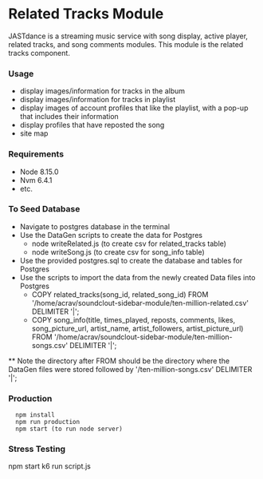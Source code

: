 # Related Tracks Module

JASTdance is a streaming music service with song display, active player, related tracks, and song comments modules.
This module is the related tracks component.

### Usage

 - display images/information for tracks in the album
 - display images/information for tracks in playlist
 - display images of account profiles that like the playlist, with a pop-up that includes their information
 - display profiles that have reposted the song
 - site map

### Requirements

 - Node 8.15.0
 - Nvm 6.4.1
 - etc.

### To Seed Database
  - Navigate to postgres database in the terminal
  - Use the DataGen scripts to create the data for Postgres
       - node writeRelated.js (to create csv for related_tracks table)
       - node writeSong.js (to create csv for song_info table)
  - Use the provided postgres.sql to create the database and tables for Postgres
  - Use the scripts to import the data from the newly created Data files into Postgres
       - COPY related_tracks(song_id, related_song_id) FROM '/home/acrav/soundclout-sidebar-module/ten-million-related.csv' DELIMITER '|';
       - COPY song_info(title, times_played, reposts, comments, likes, song_picture_url, artist_name, artist_followers, artist_picture_url) FROM '/home/acrav/soundclout-sidebar-module/ten-million-songs.csv' DELIMITER '|';

  ** Note the directory after FROM should be the directory where the DataGen files were stored followed by '/ten-million-songs.csv' DELIMITER '|';

### Production
```
  npm install
  npm run production
  npm start (to run node server)
```

### Stress Testing

  npm start
  k6 run script.js